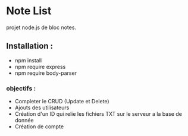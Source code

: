 # Note List
projet node.js de bloc notes.

## Installation :
- npm install
- npm require express
- npm require body-parser

### objectifs :
- Completer le CRUD (Update et Delete)
- Ajouts des utilisateurs
- Création d'un ID qui relie les fichiers TXT sur le serveur a la base de donnée
- Création de compte